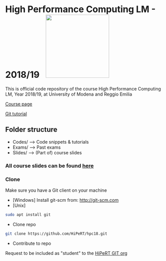 # High Performance Computing LM - 2018/19&nbsp;&nbsp;&nbsp;<img src="https://www.unimore.it/_img/Sigillo2015.svg" width="200" />
This is official code repository of the course High Performance Computing LM, Year 2018/19, at University of Modena and Reggio Emilia

<a href="http://algo.ing.unimo.it/people/andrea/Didattica/HPC/index.html">Course page</a>

<a href="http://hipert.unimore.it/people/paolob/pub/Calcolo_Parallelo/Slides/Git_Tutorial.pdf">Git tutorial</a>

## Folder structure

- Codes/ --> Code snippets & tutorials
- Exams/ --> Past exams
- Slides/ --> (Part of) course slides

### All course slides can be found <a href="http://algo.ing.unimo.it/people/andrea/Didattica/HPC/index.html">here</a>

### Clone ###

Make sure you have a Git client on your machine
- [Windows] Install git-scm from:
  http://git-scm.com
- [Unix]
```bash
sudo apt install git
```

- Clone repo
```bash
git clone https://github.com/HiPeRT/hpc18.git
```

- Contribute to repo

Request to be included as "student" to the <a href="https://github.com/orgs/HiPeRT" target="_blank">HiPeRT GIT org</a>
